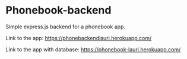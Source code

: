 # Phonebook-backend
Simple express.js backend for a phonebook app.

Link to the app:
https://phonebackendlauri.herokuapp.com/

Link to the app with database:
https://phonebook-lauri.herokuapp.com/
